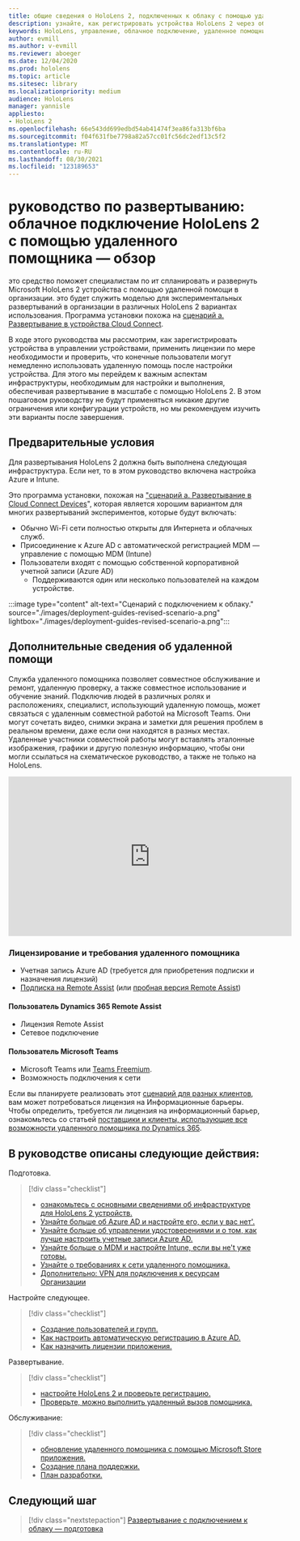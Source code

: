 ```yaml
---
title: общие сведения о HoloLens 2, подключенных к облаку с помощью удаленного помощника
description: узнайте, как регистрировать устройства HoloLens 2 через облачную сеть с помощью удаленного помощника по Dynamics 365.
keywords: HoloLens, управление, облачное подключение, удаленное помощник, AAD, Azure AD, MDM, управление мобильными устройствами
author: evmill
ms.author: v-evmill
ms.reviewer: aboeger
ms.date: 12/04/2020
ms.prod: hololens
ms.topic: article
ms.sitesec: library
ms.localizationpriority: medium
audience: HoloLens
manager: yannisle
appliesto:
- HoloLens 2
ms.openlocfilehash: 66e543dd699edbd54ab41474f3ea86fa313bf6ba
ms.sourcegitcommit: f04f631fbe7798a82a57cc01fc56dc2edf13c5f2
ms.translationtype: MT
ms.contentlocale: ru-RU
ms.lasthandoff: 08/30/2021
ms.locfileid: "123189653"
---
```

# <a name="deployment-guide--cloud-connected-hololens-2-with-remote-assist--overview"></a>руководство по развертыванию: облачное подключение HoloLens 2 с помощью удаленного помощника — обзор

это средство поможет специалистам по ит спланировать и развернуть Microsoft HoloLens 2 устройства с помощью удаленной помощи в организации. это будет служить моделью для экспериментальных развертываний в организации в различных HoloLens 2 вариантах использования. Программа установки похожа на [сценарий а. Развертывание в устройства Cloud Connect](common-scenarios.md#scenario-a). 

В ходе этого руководства мы рассмотрим, как зарегистрировать устройства в управлении устройствами, применить лицензии по мере необходимости и проверить, что конечные пользователи могут немедленно использовать удаленную помощь после настройки устройства. Для этого мы перейдем к важным аспектам инфраструктуры, необходимым для настройки и выполнения, обеспечивая развертывание в масштабе с помощью HoloLens 2. В этом пошаговом руководству не будут применяться никакие другие ограничения или конфигурации устройств, но мы рекомендуем изучить эти варианты после завершения.

## <a name="prerequisites"></a>Предварительные условия

Для развертывания HoloLens 2 должна быть выполнена следующая инфраструктура. Если нет, то в этом руководство включена настройка Azure и Intune.

Это программа установки, похожая на ["сценарий а. Развертывание в Cloud Connect Devices](/hololens/common-scenarios#scenario-a)", которая является хорошим вариантом для многих развертываний экспериментов, которые будут включать:

- Обычно Wi-Fi сети полностью открыты для Интернета и облачных служб.
- Присоединение к Azure AD с автоматической регистрацией MDM — управление с помощью MDM (Intune)
- Пользователи входят с помощью собственной корпоративной учетной записи (Azure AD)
    - Поддерживаются один или несколько пользователей на каждом устройстве.

:::image type="content" alt-text="Сценарий с подключением к облаку." source="./images/deployment-guides-revised-scenario-a.png" lightbox="./images/deployment-guides-revised-scenario-a.png":::


## <a name="learn-about-remote-assist"></a>Дополнительные сведения об удаленной помощи

Служба удаленного помощника позволяет совместное обслуживание и ремонт, удаленную проверку, а также совместное использование и обучение знаний. Подключив людей в различных ролях и расположениях, специалист, использующий удаленную помощь, может связаться с удаленным совместной работой на Microsoft Teams. Они могут сочетать видео, снимки экрана и заметки для решения проблем в реальном времени, даже если они находятся в разных местах. Удаленные участники совместной работы могут вставлять эталонные изображения, графики и другую полезную информацию, чтобы они могли ссылаться на схематическое руководство, а также не только на HoloLens.

<iframe width="560" height="315" src="https://www.youtube.com/embed/d3YT8j0yYl0" frameborder="0" allow="accelerometer; autoplay; clipboard-write; encrypted-media; gyroscope; picture-in-picture" allowfullscreen></iframe>

### <a name="remote-assist-licensing-and-requirements"></a>Лицензирование и требования удаленного помощника

- Учетная запись Azure AD (требуется для приобретения подписки и назначения лицензий)
- [Подписка на Remote Assist](/dynamics365/mixed-reality/remote-assist/buy-and-deploy-remote-assist) (или [пробная версия Remote Assist](/dynamics365/mixed-reality/remote-assist/try-remote-assist))
    
#### <a name="dynamics-365-remote-assist-user"></a>Пользователь Dynamics 365 Remote Assist

- Лицензия Remote Assist
- Сетевое подключение

#### <a name="microsoft-teams-user"></a>Пользователь Microsoft Teams

- Microsoft Teams или [Teams Freemium](https://products.office.com/microsoft-teams/free).
- Возможность подключения к сети

Если вы планируете реализовать этот [сценарий для разных клиентов](/dynamics365/mixed-reality/remote-assist/cross-tenant-overview#scenario-2-leasing-services-to-other-tenants), вам может потребоваться лицензия на Информационные барьеры. Чтобы определить, требуется ли лицензия на информационный барьер, ознакомьтесь со статьей [поставщики и клиенты, использующие все возможности удаленного помощника по Dynamics 365](/dynamics365/mixed-reality/remote-assist/cross-tenant-licensing-implementation).

## <a name="in-this-guide-you-will"></a>В руководстве описаны следующие действия:

Подготовка.

> [!div class="checklist"]
> - [ознакомьтесь с основными сведениями об инфраструктуре для HoloLens 2 устройств.](hololens2-cloud-connected-prepare.md#infrastructure-essentials)
> - [Узнайте больше об Azure AD и настройте его, если у вас нет&#39;.](hololens2-cloud-connected-prepare.md#azure-active-directory)
> - [Узнайте больше об управлении удостоверениями и о том, как лучше настроить учетные записи Azure AD.](hololens2-cloud-connected-prepare.md#identity-management)
> - [Узнайте больше о MDM и настройте Intune, если вы не&#39;t уже готовы.](hololens2-cloud-connected-prepare.md#mobile-device-management)
> - [Узнайте о требованиях к сети удаленного помощника.](hololens2-cloud-connected-prepare.md#network)
> - [Дополнительно: VPN для подключения к ресурсам Организации](hololens2-cloud-connected-prepare.md#optional-connect-your-hololens-to-vpn)

Настройте следующее.

> [!div class="checklist"]
> - [Создание пользователей и групп.](hololens2-cloud-connected-configure.md#azure-users-and-groups)
> - [Как настроить автоматическую регистрацию в Azure AD.](hololens2-cloud-connected-configure.md#auto-enrollment-on-hololens-2)
> - [Как назначить лицензии приложения.](hololens2-cloud-connected-configure.md#application-licenses)

Развертывание.

> [!div class="checklist"]
> - [настройте HoloLens 2 и проверьте регистрацию.](hololens2-cloud-connected-deploy.md#enrollment-validation)
> - [Проверьте, можно выполнить удаленный вызов помощника.](hololens2-cloud-connected-deploy.md#remote-assist-call-validation)

Обслуживание:

> [!div class="checklist"]
> - [обновление удаленного помощника с помощью Microsoft Store приложения.](hololens2-cloud-connected-maintain.md#updates)
> - [Создание плана поддержки.](hololens2-cloud-connected-maintain.md#support-plan)
> - [План разработки.](hololens2-cloud-connected-maintain.md#development-plan)

## <a name="next-step"></a>Следующий шаг

> [!div class="nextstepaction"]
> [Развертывание с подключением к облаку — подготовка](hololens2-cloud-connected-prepare.md)


